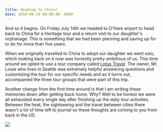 ```yaml
---
title: Heading to China!
date: 2019-06-14 00:00:00 -0600
---
```


And so it begins. On Friday July 14th we headed to O'Hare airport to head back to China for a Heritage tour and a return visit to our daughter's orphanage. This is something that we had been planning and saving up for to do for more than five years. 

When we originally travelled to China to adopt our daughter we went solo, which looking back on it now was honestly pretty ambitious of us. This time around we opted to use a tour company called [Lotus Travel](http://www.lotustours.net/). The owner, Mr. Louie who lives in Seattle was extremely helpful answering questions and customizing the tour for our specific needs and as it turns out, accompanied the three tour groups that were part of this trip.

Another change from the first time around is that I am writing these memories down after getting back home. Why? Well to be honest we were all exhausted every single day after finishing up the daily tour activities. Between the heat, the sightseeing and the travel between cities there wasn't a lot of time left to journal so these thoughts are coming to you from back in the US.

![](https://upload.wikimedia.org/wikipedia/commons/thumb/4/47/Croce-Mozart-Detail.jpg/185px-Croce-Mozart-Detail.jpg)
